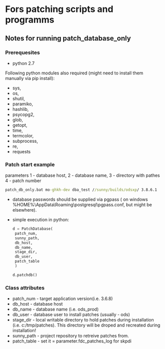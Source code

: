 # Fors patching scripts and programms

## Notes for running patch_database_only

### Prerequesites

* python 2.7

Following python modules also required (might need to install them manually via pip install):

* sys,
* os,
* shutil,
* paramiko,
* hashlib,
* psycopg2,
* glob,
* getopt,
* time,
* termcolor,
* subprocess,
* re,
* requests

### Patch start example

  parameters 1 - database host, 2 - database name, 3 - directory with pathes 4 - patch number

   ``` cmd
   patch_db_only.bat mo-ghkh-dev dba_test //sunny/builds/odsxp/ 3.8.6.1
   ```

* database passwords should be supplied via pgpass ( on windows %HOME%\AppData\Roaming\postgresql\pgpass.conf, but might be elsewhere).
* simple execution in python:

   ``` python
   d = PatchDatabase(
    patch_num,
    sunny_path,
    db_host,
    db_name,
    stage_dir,
    db_user,
    patch_table
    )

   d.patchdb()
   ```

### Class attributes

* patch_num - target application version(i.e. 3.6.8)
* db_host - database host 
* db_name - database name (i.e. ods_prod)
* db_user - database user to install patches (usually - ods)
* stage_dir - local writable directory to hold patches during installation (i.e. c:/tmp/patches). This directory will be droped and recreated during installation!
* sunny_path - project repository to retreive patches from.
* patch_table - set it = parameter.fdc_patches_log for skpdi